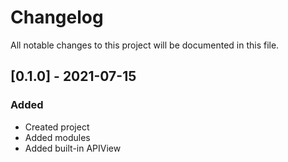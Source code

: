 # Changelog

All notable changes to this project will be documented in this file.

## [0.1.0] - 2021-07-15
### Added
- Created project
- Added modules
- Added built-in APIView